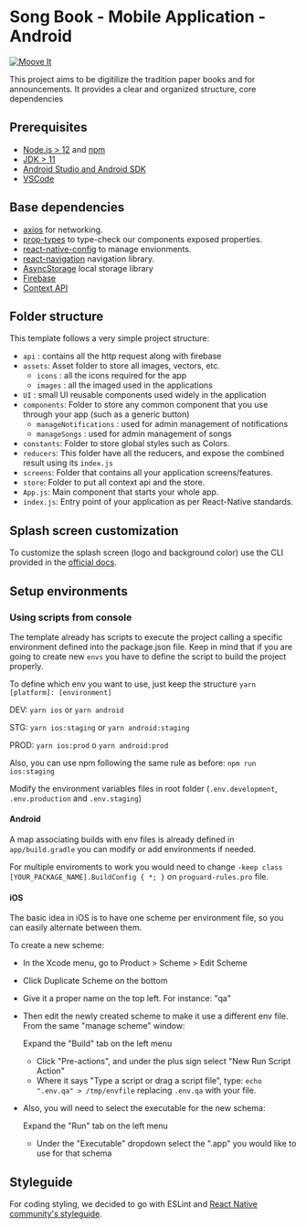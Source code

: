 # Song Book - Mobile Application - Android

[![Moove It](https://circleci.com/gh/moove-it/react-native-template.svg?style=svg)](https://app.circleci.com/pipelines/github/moove-it/react-native-template?branch=master)

This project aims to be digitilize the tradition paper books and for announcements. It provides a clear and organized structure, core dependencies

## Prerequisites

- [Node.js > 12](https://nodejs.org) and [npm](https://www.npmjs.com/)
- [JDK > 11](https://www.oracle.com/java/technologies/javase-jdk11-downloads.html)
- [Android Studio and Android SDK](https://developer.android.com/studio)
- [VSCode](https://code.visualstudio.com/)

## Base dependencies

- [axios](https://github.com/axios/axios) for networking.
- [prop-types](https://github.com/facebook/prop-types) to type-check our components exposed properties.
- [react-native-config](https://github.com/luggit/react-native-config) to manage envionments.
- [react-navigation](https://reactnavigation.org/) navigation library.
- [AsyncStorage](https://reactnative.dev/docs/asyncstorage) local storage library
- [Firebase](https://firebase.google.com/)
- [Context API](https://react.dev/reference/react/useContext)

## Folder structure

This template follows a very simple project structure:

- `api` : contains all the http request along with firebase
- `assets`: Asset folder to store all images, vectors, etc.
  - `icons` : all the icons required for the app
  - `images` : all the imaged used in the applications
- `UI` : small UI reusable components used widely in the application
- `components`: Folder to store any common component that you use through your app (such as a generic button)
  - `manageNotifications` : used for admin management of notifications
  - `manageSongs` : used for admin management of songs
- `constants`: Folder to store global styles such as Colors.
- `reducers`: This folder have all the reducers, and expose the combined result using its `index.js`
- `screens`: Folder that contains all your application screens/features.
- `store`: Folder to put all context api and the store.
- `App.js`: Main component that starts your whole app.
- `index.js`: Entry point of your application as per React-Native standards.

## Splash screen customization

To customize the splash screen (logo and background color) use the CLI provided in the [official docs](https://github.com/zoontek/react-native-bootsplash#assets-generation).

## Setup environments

### Using scripts from console

The template already has scripts to execute the project calling a specific environment defined into the package.json file. Keep in mind that if you are going to create new `envs` you have to define the script to build the project properly.

To define which env you want to use, just keep the structure `yarn [platform]: [environment]`

DEV: `yarn ios` or `yarn android`

STG: `yarn ios:staging` or `yarn android:staging`

PROD: `yarn ios:prod` o `yarn android:prod`

Also, you can use npm following the same rule as before: `npm run ios:staging`

Modify the environment variables files in root folder (`.env.development`, `.env.production` and `.env.staging`)

#### Android

A map associating builds with env files is already defined in `app/build.gradle` you can modify or add environments if needed.

For multiple enviroments to work you would need to change `-keep class [YOUR_PACKAGE_NAME].BuildConfig { *; }` on `proguard-rules.pro` file.

#### iOS

The basic idea in iOS is to have one scheme per environment file, so you can easily alternate between them.

To create a new scheme:

- In the Xcode menu, go to Product > Scheme > Edit Scheme
- Click Duplicate Scheme on the bottom
- Give it a proper name on the top left. For instance: "qa"
- Then edit the newly created scheme to make it use a different env file. From the same "manage scheme" window:

  Expand the "Build" tab on the left menu

  - Click "Pre-actions", and under the plus sign select "New Run Script Action"
  - Where it says "Type a script or drag a script file", type: `echo ".env.qa" > /tmp/envfile` replacing `.env.qa` with your file.

- Also, you will need to select the executable for the new schema:

  Expand the "Run" tab on the left menu

  - Under the "Executable" dropdown select the ".app" you would like to use for that schema

## Styleguide

For coding styling, we decided to go with ESLint and [React Native community's styleguide](https://github.com/facebook/react-native/tree/master/packages/eslint-config-react-native-community#readme).
